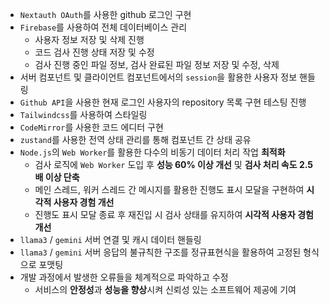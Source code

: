 - `Nextauth OAuth`를 사용한 github 로그인 구현
- `Firebase`를 사용하여 전체 데이터베이스 관리
  - 사용자 정보 저장 및 삭제 진행
  - 코드 검사 진행 상태 저장 및 수정
  - 검사 진행 중인 파일 정보, 검사 완료된 파일 정보 저장 및 수정, 삭제
- 서버 컴포넌트 및 클라이언트 컴포넌트에서의 `session`을 활용한 사용자 정보 핸들링
- `Github API`을 사용한 현재 로그인 사용자의 repository 목록 구현 테스팅 진행
- `Tailwindcss`를 사용하여 스타일링
- `CodeMirror`를 사용한 코드 에디터 구현
- `zustand`를 사용한 전역 상태 관리를 통해 컴포넌트 간 상태 공유
- `Node.js`의 `Web Worker`를 활용한 다수의 비동기 데이터 처리 작업 **최적화**
  - 검사 로직에 `Web Worker` 도입 후 **성능 60% 이상 개선** 및 **검사 처리 속도 2.5배 이상 단축**
  - 메인 스레드, 워커 스레드 간 메시지를 활용한 진행도 표시 모달을 구현하여 **시각적 사용자 경험 개선**
  - 진행도 표시 모달 종료 후 재진입 시 검사 상태를 유지하여 **시각적 사용자 경험 개선**
- `llama3` / `gemini` 서버 연결 및 캐시 데이터 핸들링
- `llama3` / `gemini` 서버 응답의 불규칙한 구조를 정규표현식을 활용하여 고정된 형식으로 포맷팅
- 개발 과정에서 발생한 오류들을 체계적으로 파악하고 수정
  - 서비스의 **안정성**과 **성능을 향상**시켜 신뢰성 있는 소프트웨어 제공에 기여
